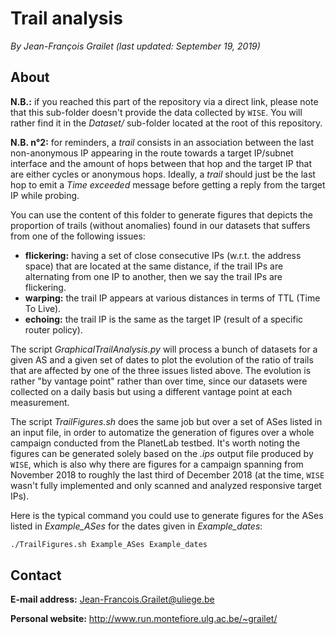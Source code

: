 # Trail analysis

*By Jean-François Grailet (last updated: September 19, 2019)*

## About

**N.B.:** if you reached this part of the repository via a direct link, please note that this 
sub-folder doesn't provide the data collected by `WISE`. You will rather find it in the 
*Dataset/* sub-folder located at the root of this repository.

**N.B. n°2:** for reminders, a _trail_ consists in an association between the last non-anonymous 
IP appearing in the route towards a target IP/subnet interface and the amount of hops between that 
hop and the target IP that are either cycles or anonymous hops. Ideally, a _trail_ should just be 
the last hop to emit a _Time exceeded_ message before getting a reply from the target IP while 
probing.

You can use the content of this folder to generate figures that depicts the proportion of trails 
(without anomalies) found in our datasets that suffers from one of the following issues:

* **flickering:** having a set of close consecutive IPs (w.r.t. the address space) that are 
  located at the same distance, if the trail IPs are alternating from one IP to another, then we 
  say the trail IPs are flickering.
* **warping:** the trail IP appears at various distances in terms of TTL (Time To Live).
* **echoing:** the trail IP is the same as the target IP (result of a specific router policy).

The script *GraphicalTrailAnalysis.py* will process a bunch of datasets for a given AS and a given 
set of dates to plot the evolution of the ratio of trails that are affected by one of the three 
issues listed above. The evolution is rather "by vantage point" rather than over time, since our 
datasets were collected on a daily basis but using a different vantage point at each measurement.

The script _TrailFigures.sh_ does the same job but over a set of ASes listed in an input file, in 
order to automatize the generation of figures over a whole campaign conducted from the PlanetLab 
testbed. It's worth noting the figures can be generated solely based on the _.ips_ output file 
produced by `WISE`, which is also why there are figures for a campaign spanning from November 2018 
to roughly the last third of December 2018 (at the time, `WISE` wasn't fully implemented and only 
scanned and analyzed responsive target IPs).

Here is the typical command you could use to generate figures for the ASes listed in 
_Example\_ASes_ for the dates given in _Example\_dates_:

```sh
./TrailFigures.sh Example_ASes Example_dates
```

## Contact

**E-mail address:** Jean-Francois.Grailet@uliege.be

**Personal website:** http://www.run.montefiore.ulg.ac.be/~grailet/
